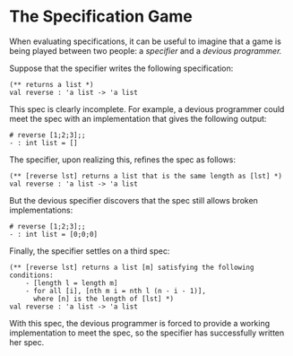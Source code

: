 # The Specification Game

When evaluating specifications, it can be useful to imagine that a game
is being played between two people:  a *specifier* and a *devious
programmer.*

Suppose that the specifier writes the following specification:
```
(** returns a list *)
val reverse : 'a list -> 'a list
```

This spec is clearly incomplete.  For example, a devious programmer could meet
the spec with an implementation that gives the following output:

```
# reverse [1;2;3];;
- : int list = []
```

The specifier, upon realizing this, refines the spec as follows:

```
(** [reverse lst] returns a list that is the same length as [lst] *)
val reverse : 'a list -> 'a list
```

But the devious specifier discovers that the spec still allows broken
implementations:

```
# reverse [1;2;3];;
- : int list = [0;0;0]
```

Finally, the specifier settles on a third spec:

```
(** [reverse lst] returns a list [m] satisfying the following conditions:
    - [length l = length m]
    - for all [i], [nth m i = nth l (n - i - 1)], 
      where [n] is the length of [lst] *)
val reverse : 'a list -> 'a list
```

With this spec, the devious programmer is forced to provide a working
implementation to meet the spec, so the specifier has successfully
written her spec.

